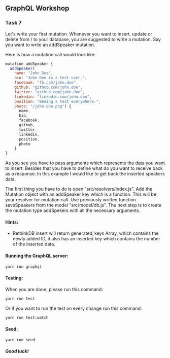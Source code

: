 ## GraphQL Workshop

### Task 7

Let's write your first mutation. Whenever you want to insert, update or delete from / to your database, you are suggested to write a mutation.
Say you want to write an addSpeaker mutation.

Here is how a mutation call would look like:
```javascript
mutation addSpeaker {
  addSpeaker(
    name: "John Doe",
    bio: "John Doe is a test user.",
    facebook: "fb.com/john.doe",
    github: "github.com/john.doe",
    twitter: "github.com/john.doe",
    linkedin: "linkedin.com/john.doe",
    position: "Beeing a test everywhere.",
    photo: "/john.doe.png") {
      name,
      bio,
      facebook,
      github,
      twitter,
      linkedin,
      position,
      photo
    }
}
```

As you see you have to pass arguments which represents the data you want to insert. Besides that you have to define what do you want to receive back as a response. In this example I would like to get back the inserted speakers data.

The first thing you have to do is open "src/resolvers/index.js". Add the Mutation object with an addSpeaker key which is a function. This will be your resolver for mutation call. Use previously written function saveSpeakers from the model "src/model/db.js".
The next step is to create the mutation type addSpekers with all the necessary arguments.


#### Hints:
- RethinkDB insert will return generated_keys Array, which contains the newly added ID, it also has an inserted key which contains the number of the inserted data.


#### Running the GraphQL server:
```bash
yarn run graphql
```

#### Testing:
When you are done, please run this command:

```bash
yarn run test
```

Or if you want to run the test on every change run this command:

```bash
yarn run test:watch
```

#### Seed:
```bash
yarn run seed
```

##### Good luck!
